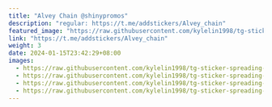 ```yaml
---
title: "Alvey Chain @shinypromos"
description: "regular: https://t.me/addstickers/Alvey_chain"
featured_image: "https://raw.githubusercontent.com/kylelin1998/tg-sticker-spreading-worldwide-images/main/img/83c540a0-0a13-43ab-8007-20e382506a55.jpg"
link: "https://t.me/addstickers/Alvey_chain"
weight: 3
date: 2024-01-15T23:42:29+08:00
images:
  - https://raw.githubusercontent.com/kylelin1998/tg-sticker-spreading-worldwide-images/main/img/83c540a0-0a13-43ab-8007-20e382506a55.jpg
  - https://raw.githubusercontent.com/kylelin1998/tg-sticker-spreading-worldwide-images/main/img/03552469-9dee-4463-97f8-1a5ac55e3e8e.jpg
  - https://raw.githubusercontent.com/kylelin1998/tg-sticker-spreading-worldwide-images/main/img/bee047bf-2603-437c-804e-394e16c8ff7d.jpg
  - https://raw.githubusercontent.com/kylelin1998/tg-sticker-spreading-worldwide-images/main/img/3dc59563-5721-4378-b3d8-2c78560e3dee.jpg
---
```

